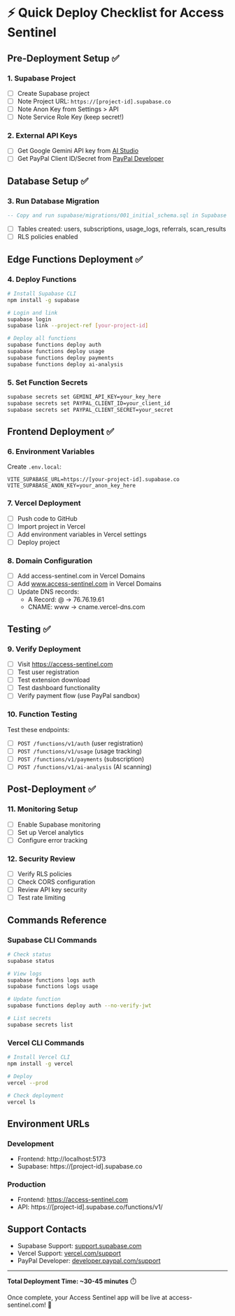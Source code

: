 # ⚡ Quick Deploy Checklist for Access Sentinel

## Pre-Deployment Setup ✅

### 1. Supabase Project
- [ ] Create Supabase project
- [ ] Note Project URL: `https://[project-id].supabase.co`
- [ ] Note Anon Key from Settings > API
- [ ] Note Service Role Key (keep secret!)

### 2. External API Keys
- [ ] Get Google Gemini API key from [AI Studio](https://aistudio.google.com)
- [ ] Get PayPal Client ID/Secret from [PayPal Developer](https://developer.paypal.com)

## Database Setup ✅

### 3. Run Database Migration
```sql
-- Copy and run supabase/migrations/001_initial_schema.sql in Supabase SQL Editor
```
- [ ] Tables created: users, subscriptions, usage_logs, referrals, scan_results
- [ ] RLS policies enabled

## Edge Functions Deployment ✅

### 4. Deploy Functions
```bash
# Install Supabase CLI
npm install -g supabase

# Login and link
supabase login
supabase link --project-ref [your-project-id]

# Deploy all functions
supabase functions deploy auth
supabase functions deploy usage  
supabase functions deploy payments
supabase functions deploy ai-analysis
```

### 5. Set Function Secrets
```bash
supabase secrets set GEMINI_API_KEY=your_key_here
supabase secrets set PAYPAL_CLIENT_ID=your_client_id
supabase secrets set PAYPAL_CLIENT_SECRET=your_secret
```

## Frontend Deployment ✅

### 6. Environment Variables
Create `.env.local`:
```env
VITE_SUPABASE_URL=https://[your-project-id].supabase.co
VITE_SUPABASE_ANON_KEY=your_anon_key_here
```

### 7. Vercel Deployment
- [ ] Push code to GitHub
- [ ] Import project in Vercel
- [ ] Add environment variables in Vercel settings
- [ ] Deploy project

### 8. Domain Configuration
- [ ] Add access-sentinel.com in Vercel Domains
- [ ] Add www.access-sentinel.com in Vercel Domains
- [ ] Update DNS records:
  - A Record: @ → 76.76.19.61
  - CNAME: www → cname.vercel-dns.com

## Testing ✅

### 9. Verify Deployment
- [ ] Visit https://access-sentinel.com
- [ ] Test user registration
- [ ] Test extension download
- [ ] Test dashboard functionality
- [ ] Verify payment flow (use PayPal sandbox)

### 10. Function Testing
Test these endpoints:
- [ ] `POST /functions/v1/auth` (user registration)
- [ ] `POST /functions/v1/usage` (usage tracking)
- [ ] `POST /functions/v1/payments` (subscription)
- [ ] `POST /functions/v1/ai-analysis` (AI scanning)

## Post-Deployment ✅

### 11. Monitoring Setup
- [ ] Enable Supabase monitoring
- [ ] Set up Vercel analytics
- [ ] Configure error tracking

### 12. Security Review
- [ ] Verify RLS policies
- [ ] Check CORS configuration
- [ ] Review API key security
- [ ] Test rate limiting

## Commands Reference

### Supabase CLI Commands
```bash
# Check status
supabase status

# View logs
supabase functions logs auth
supabase functions logs usage

# Update function
supabase functions deploy auth --no-verify-jwt

# List secrets
supabase secrets list
```

### Vercel CLI Commands
```bash
# Install Vercel CLI
npm install -g vercel

# Deploy
vercel --prod

# Check deployment
vercel ls
```

## Environment URLs

### Development
- Frontend: http://localhost:5173
- Supabase: https://[project-id].supabase.co

### Production  
- Frontend: https://access-sentinel.com
- API: https://[project-id].supabase.co/functions/v1/

## Support Contacts

- Supabase Support: [support.supabase.com](https://support.supabase.com)
- Vercel Support: [vercel.com/support](https://vercel.com/support)
- PayPal Developer: [developer.paypal.com/support](https://developer.paypal.com/support)

---

**Total Deployment Time: ~30-45 minutes** ⏱️

Once complete, your Access Sentinel app will be live at access-sentinel.com! 🚀